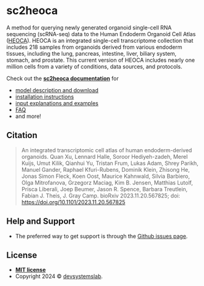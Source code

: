 # sc2heoca
A method for querying newly generated organoid single-cell RNA sequencing (scRNA-seq) data to the Human Endoderm Organoid Cell Atlas ([HEOCA](https://cellxgene.cziscience.com/e/6725ee8e-ef5b-4e68-8901-61bd14a1fe73.cxg)). HEOCA is an integrated single-cell transcriptome collection that includes 218 samples from organoids derived from various endoderm tissues, including the lung, pancreas, intestine, liver, biliary system, stomach, and prostate. This current version of HEOCA includes nearly one million cells from a variety of conditions, data sources, and protocols.

Check out the **[sc2heoca documentation](https://sc2heoca.readthedocs.io/en/)** for 
* [model description and download](https://sc2heoca.readthedocs.io/en/latest/model_description/)
* [installation instructions](https://sc2heoca.readthedocs.io/en/latest/installation/)
* [input explanations and examples](https://sc2heoca.readthedocs.io/en/latest/examples/)
* [FAQ](https://sc2heoca.readthedocs.io/en/latest/faq/)
* and more!

## Citation
> An integrated transcriptomic cell atlas of human endoderm-derived organoids. Quan Xu, Lennard Halle, Soroor Hediyeh-zadeh, Merel Kuijs, Umut Kilik, Qianhui Yu, Tristan Frum, Lukas Adam, Shrey Parikh, Manuel Gander, Raphael Kfuri-Rubens, Dominik Klein, Zhisong He, Jonas Simon Fleck, Koen Oost, Maurice Kahnwald, Silvia Barbiero, Olga Mitrofanova, Grzegorz Maciag, Kim B. Jensen, Matthias Lutolf, Prisca Liberali, Joep Beumer, Jason R. Spence, Barbara Treutlein, Fabian J. Theis, J. Gray Camp. bioRxiv 2023.11.20.567825; doi: https://doi.org/10.1101/2023.11.20.567825 

## Help and Support

* The preferred way to get support is through the [Github issues page](https://github.com/devsystemslab/sc2heoca/issues).


## License

  - **[MIT license](http://opensource.org/licenses/mit-license.php)** 
  - Copyright 2024 © <a href="https://github.com/devsystemslab" target="_blank">devsystemslab</a>.